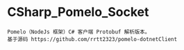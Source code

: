 # CSharp_Pomelo_Socket
	Pomelo（NodeJs 框架）C# 客户端 Protobuf 解析版本。
  	基于源码 https://github.com/rrtt2323/pomelo-dotnetClient
